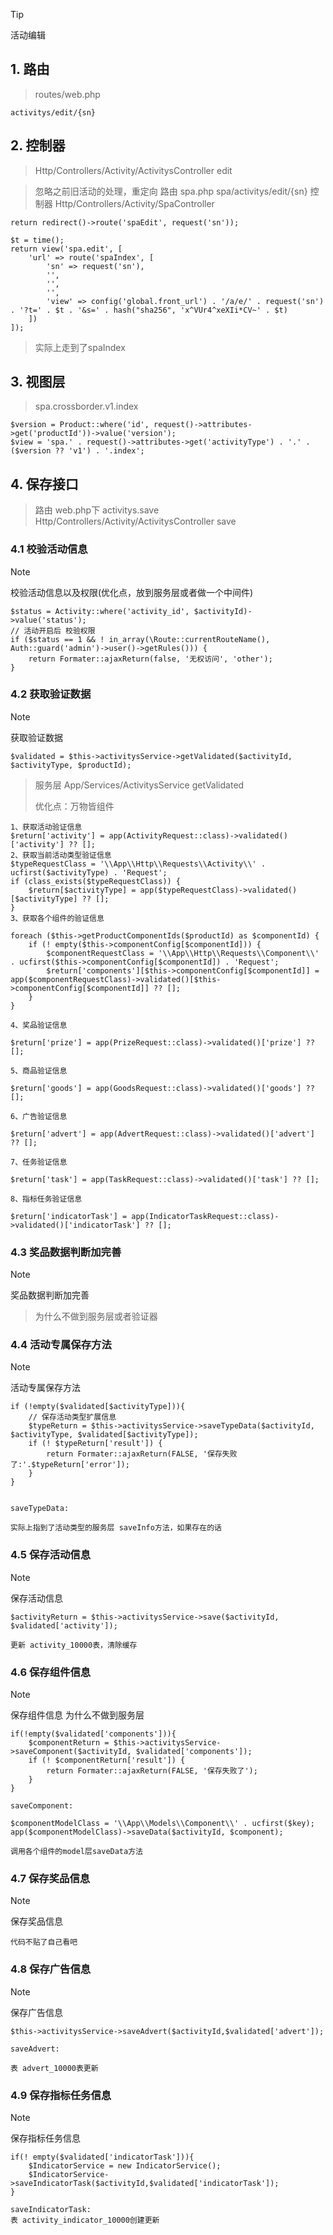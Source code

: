 > [!TIP]
> 活动编辑

## 1. 路由

> routes/web.php
```
activitys/edit/{sn}
```

## 2. 控制器

> Http/Controllers/Activity/ActivitysController edit
 
> 忽略之前旧活动的处理，重定向 路由 spa.php  spa/activitys/edit/{sn}
> 控制器 Http/Controllers/Activity/SpaController

```
return redirect()->route('spaEdit', request('sn'));
```

```
$t = time();
return view('spa.edit', [
    'url' => route('spaIndex', [
        'sn' => request('sn'),
        '',
        '',
        '',
        'view' => config('global.front_url') . '/a/e/' . request('sn') . '?t=' . $t . '&s=' . hash("sha256", 'x^VUr4^xeXIi*CV~' . $t)
    ])
]);
```


> 实际上走到了spaIndex 


## 3. 视图层

> spa.crossborder.v1.index

```
$version = Product::where('id', request()->attributes->get('productId'))->value('version');
$view = 'spa.' . request()->attributes->get('activityType') . '.' . ($version ?? 'v1') . '.index';
```

## 4. 保存接口

> 路由 web.php下 activitys.save 
> Http/Controllers/Activity/ActivitysController save

### 4.1 校验活动信息
> [!NOTE]
> 校验活动信息以及权限(优化点，放到服务层或者做一个中间件)
```
$status = Activity::where('activity_id', $activityId)->value('status');
// 活动开启后 校验权限
if ($status == 1 && ! in_array(\Route::currentRouteName(), Auth::guard('admin')->user()->getRules())) {
    return Formater::ajaxReturn(false, '无权访问', 'other');
}
```

###  4.2 获取验证数据
> [!NOTE]
> 获取验证数据


```
$validated = $this->activitysService->getValidated($activityId, $activityType, $productId);
```

> 服务层 App/Services/ActivitysService getValidated
> 
> 优化点：万物皆组件

```
1、获取活动验证信息
$return['activity'] = app(ActivityRequest::class)->validated()['activity'] ?? [];
2、获取当前活动类型验证信息
$typeRequestClass = '\\App\\Http\\Requests\\Activity\\' . ucfirst($activityType) . 'Request';
if (class_exists($typeRequestClass)) {
    $return[$activityType] = app($typeRequestClass)->validated()[$activityType] ?? [];
}
3、获取各个组件的验证信息

foreach ($this->getProductComponentIds($productId) as $componentId) {
    if (! empty($this->componentConfig[$componentId])) {
        $componentRequestClass = '\\App\\Http\\Requests\\Component\\' . ucfirst($this->componentConfig[$componentId]) . 'Request';
        $return['components'][$this->componentConfig[$componentId]] = app($componentRequestClass)->validated()[$this->componentConfig[$componentId]] ?? [];
    }
}

4、奖品验证信息

$return['prize'] = app(PrizeRequest::class)->validated()['prize'] ?? [];

5、商品验证信息

$return['goods'] = app(GoodsRequest::class)->validated()['goods'] ?? [];

6、广告验证信息

$return['advert'] = app(AdvertRequest::class)->validated()['advert'] ?? [];

7、任务验证信息

$return['task'] = app(TaskRequest::class)->validated()['task'] ?? [];

8、指标任务验证信息

$return['indicatorTask'] = app(IndicatorTaskRequest::class)->validated()['indicatorTask'] ?? [];
```

###  4.3 奖品数据判断加完善
> [!NOTE]
> 奖品数据判断加完善

> 为什么不做到服务层或者验证器

###  4.4 活动专属保存方法
> [!NOTE]
> 活动专属保存方法

```
if (!empty($validated[$activityType])){
    // 保存活动类型扩展信息
    $typeReturn = $this->activitysService->saveTypeData($activityId, $activityType, $validated[$activityType]);
    if (! $typeReturn['result']) {
        return Formater::ajaxReturn(FALSE, '保存失败了:'.$typeReturn['error']);
    }
}


saveTypeData:

实际上指到了活动类型的服务层 saveInfo方法，如果存在的话
```

###  4.5 保存活动信息
> [!NOTE]
> 保存活动信息

```
$activityReturn = $this->activitysService->save($activityId, $validated['activity']);

更新 activity_10000表，清除缓存
```

###  4.6 保存组件信息 
> [!NOTE]
> 保存组件信息 
> 为什么不做到服务层

```
if(!empty($validated['components'])){
    $componentReturn = $this->activitysService->saveComponent($activityId, $validated['components']);
    if (! $componentReturn['result']) {
        return Formater::ajaxReturn(FALSE, '保存失败了');
    }
}

saveComponent:

$componentModelClass = '\\App\\Models\\Component\\' . ucfirst($key);
app($componentModelClass)->saveData($activityId, $component);

调用各个组件的model层saveData方法
```

### 4.7 保存奖品信息

> [!NOTE]
> 保存奖品信息

```
代码不贴了自己看吧
```

### 4.8 保存广告信息

> [!NOTE]
> 保存广告信息

```
$this->activitysService->saveAdvert($activityId,$validated['advert']);

saveAdvert:

表 advert_10000表更新
```

### 4.9 保存指标任务信息

> [!NOTE]
> 保存指标任务信息

```
if(! empty($validated['indicatorTask'])){
    $IndicatorService = new IndicatorService();
    $IndicatorService->saveIndicatorTask($activityId,$validated['indicatorTask']);
}

saveIndicatorTask:
表 activity_indicator_10000创建更新
```
